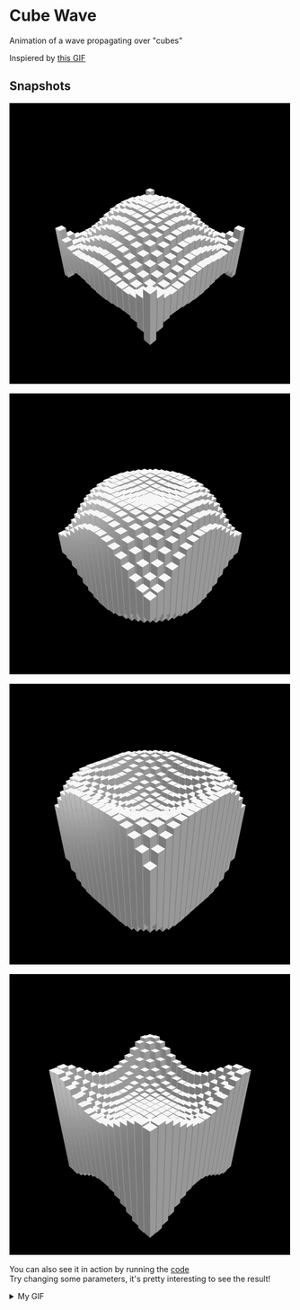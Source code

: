 # Cube Wave

Animation of a wave propagating over "cubes"

Inspiered by [this GIF](https://beesandbombs.tumblr.com/post/149654056864/cube-wave)

## Snapshots

![snapshot_1](images/snapshot_1.png)

![snapshot_2](images/snapshot_2.png)

![snapshot_3](images/snapshot_3.png)

![snapshot_4](images/snapshot_4.png)

You can also see it in action by running the [code](main.py)  
Try changing some parameters, it's pretty interesting to see the result!

<details>
    <summary>My GIF</summary>
    My GIF should be done soon
</details>
